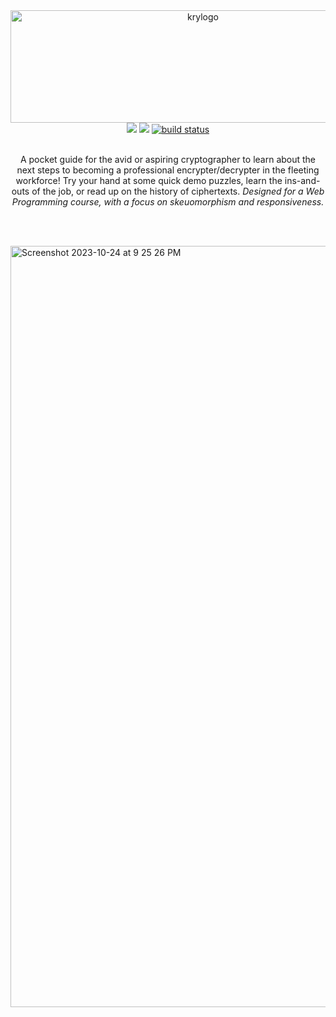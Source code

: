 
<div align="center">
  <a href="https://github.com/pocketrice/GamblersDelight">
      <img src="https://github.com/PocketRice/Kryptos/assets/79682953/3136850f-9e16-435d-b1b9-4751186ff842" alt="krylogo" height=180 width=600>
  </a>
</div>
  <div align="center">
<a href="https://github.com/pocketrice/Kryptos/graphs/contributors" alt="Contributors">
        <img src="https://img.shields.io/github/contributors/pocketrice/Kryptos" /></a>
<a href="https://github.com/pocketrice/Kryptos/pulse" alt="Activity">
        <img src="https://img.shields.io/github/commit-activity/m/pocketrice/Kryptos" /></a>
    <a href="https://circleci.com/gh/pocketrice/Kryptos/tree/master">
        <img src="https://img.shields.io/circleci/project/github/pocketrice/Kryptos/master" alt="build status"></a>
</div>

<p align="center">
  <br>
A pocket guide for the avid or aspiring cryptographer to learn about the next steps to becoming a professional encrypter/decrypter in the fleeting workforce! Try your hand at some quick demo puzzles, learn the ins-and-outs of the job, or read up on the history of ciphertexts. <em>Designed for a Web Programming course, with a focus on skeuomorphism and responsiveness.</em>
  
  <br><br>


<img width="1218" alt="Screenshot 2023-10-24 at 9 25 26 PM" src="https://github.com/PocketRice/Kryptos/assets/79682953/a73eb815-5d89-4453-8574-41b5b01924f2">

